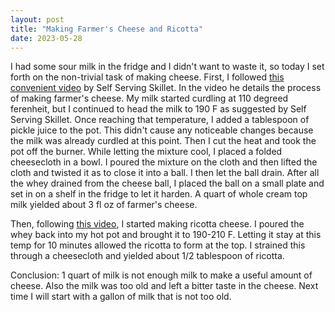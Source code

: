 ```yaml
---
layout: post
title: "Making Farmer's Cheese and Ricotta"
date: 2023-05-28
---
```


I had some sour milk in the fridge and I didn't want to waste it, so today I set forth on the non-trivial task of making cheese. First, I followed [this convenient video](https://youtu.be/JAm7XmYognY) by Self Serving Skillet. In the video he details the process of making farmer's cheese. My milk started curdling at 110 degreed ferenheit, but I continued to head the milk to 190 F as suggested by Self Serving Skillet. Once reaching that temperature, I added a tablespoon of pickle juice to the pot. This didn't cause any noticeable changes because the milk was already curdled at this point. Then I cut the heat and took the pot off the burner. While letting the mixture cool, I placed a folded cheesecloth in a bowl. I poured the mixture on the cloth and then lifted the cloth and twisted it as to close it into a ball. I then let the ball drain. After all the whey drained from the cheese ball, I placed the ball on a small plate and set in on a shelf in the fridge to let it harden. A quart of whole cream top milk yielded about 3 fl oz of farmer's cheese.

Then, following [this video](https://youtu.be/TjRfDquHg94), I started making ricotta cheese. I poured the whey back into my hot pot and brought it to 190-210 F. Letting it stay at this temp for 10 minutes allowed the ricotta to form at the top. I strained this through a cheesecloth and yielded about 1/2 tablespoon of ricotta.

Conclusion: 1 quart of milk is not enough milk to make a useful amount of cheese. Also the milk was too old and left a bitter taste in the cheese. Next time I will start with a gallon of milk that is not too old. 
